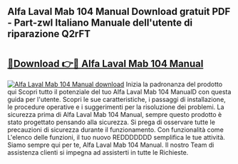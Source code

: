 ## Alfa Laval Mab 104 Manual Download gratuit PDF - Part-zwl Italiano Manuale dell'utente di riparazione Q2rFT

# <h2><a href="http://dfbmbgu.blite.top/?on=Alfa+Laval+Mab+104+Manual">🔗Download 👉🔴 Alfa Laval Mab 104 Manual</a></h2>

[![Alfa Laval Mab 104 Manual download](https://i.imgur.com/lujVjoI.png)](http://dfbmbgu.blite.top/?on=Alfa+Laval+Mab+104+Manual)
Inizia la padronanza del prodotto qui Scopri tutto il potenziale del tuo Alfa Laval Mab 104 ManualD con questa guida per l'utente. Scopri le sue caratteristiche, i passaggi di installazione, le procedure operative e i suggerimenti per la risoluzione dei problemi. La sicurezza prima di Alfa Laval Mab 104 Manual, sempre questo prodotto è stato progettato pensando alla sicurezza. Si prega di osservare tutte le precauzioni di sicurezza durante il funzionamento. Con funzionalità come L'elenco delle funzioni, il tuo nuovo REDDDDDDD semplifica le tue attività. Siamo sempre qui per te, Alfa Laval Mab 104 Manual. Il nostro Team di assistenza clienti si impegna ad assisterti in tutte le Richieste.
